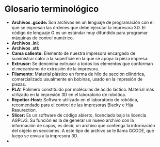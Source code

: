 # Glosario terminológico

* **Archivos .gcode:** Son archivos en un lenguaje de programación con el que se expresan las órdenes que debe ejecutar la impresora 3D. El código de lenguaje G es un estándar muy difundido para programar máquinas de control numérico.
* **Archivos .ini:**
* **Archivos .stl:**
* **Cama caliente:** Elemento de nuestra impresora encargado de suministrar calor a la superficie en la que se apoya la pieza impresa.
* **Extrusor:** Se denomina extrusor a todos los elementos que conforman el mecanismo de extrusión de la impresora.
* **Filamento:** Material plástico en forma de hilo de sección cilíndrica, comercializado usualmente en bobinas, usado en la impresión de piezas.
* **PLA:** Polímero constituido por moléculas de ácido láctico. Material más utilizado en la impresión 3D en el laboratorio de robótica.
* **Repetier-Host:** Software utilizado en el laboratorio de robótica, recomendado para el control de las impresoras Blacky e Hija Resurection.
* **Slicer:** Es un software de código abierto, licenciado bajo la licencia AGPLv3. Su función es la de generar un nuevo archivo con la información de capas, es decir, un archivo que contenga la información del objeto en secciones. A este tipo de archivo se le llama GCODE, que luego se envía a la impresora 3D.
* 


